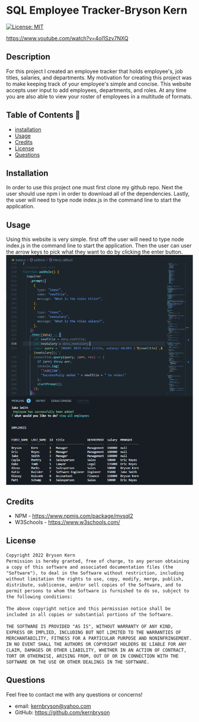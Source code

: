 # SQL Employee Tracker-Bryson Kern

[![License: MIT](https://img.shields.io/badge/License-MIT-yellow.svg)](https://opensource.org/licenses/MIT)

https://www.youtube.com/watch?v=4ol1Szv7NXQ

## Description

For this project I created an employee tracker that holds employee's, job titles, salaries, and departments. My motivation for creating this project was to make keeping track of your employee's simple and concise. This website accepts user input to add employees, departments, and roles. At any time you are also able to view your roster of employees in a multitude of formats.

## Table of Contents 🧙

- [installation](#installation)
- [Usage](#usage)
- [Credits](#credits)
- [License](#license)
- [Questions](#Questions)

## Installation

In order to use this project one must first clone my github repo. Next the user should use npm i in order to download all of the dependencies. Lastly, the user will need to type node index.js in the command line to start the application.

## Usage

Using this website is very simple. first off the user will need to type node index.js in the command line to start the application. Then the user can user the arrow keys to pick what they want to do by clicking the enter button.
![code](/images/example.png)

## Credits

- NPM - https://www.npmjs.com/package/mysql2
- W3Schools - https://www.w3schools.com/

## License

    Copyright 2022 Bryson Kern
    Permission is hereby granted, free of charge, to any person obtaining a copy of this software and associated documentation files (the "Software"), to deal in the Software without restriction, including without limitation the rights to use, copy, modify, merge, publish, distribute, sublicense, and/or sell copies of the Software, and to permit persons to whom the Software is furnished to do so, subject to the following conditions:

    The above copyright notice and this permission notice shall be included in all copies or substantial portions of the Software.

    THE SOFTWARE IS PROVIDED "AS IS", WITHOUT WARRANTY OF ANY KIND, EXPRESS OR IMPLIED, INCLUDING BUT NOT LIMITED TO THE WARRANTIES OF MERCHANTABILITY, FITNESS FOR A PARTICULAR PURPOSE AND NONINFRINGEMENT. IN NO EVENT SHALL THE AUTHORS OR COPYRIGHT HOLDERS BE LIABLE FOR ANY CLAIM, DAMAGES OR OTHER LIABILITY, WHETHER IN AN ACTION OF CONTRACT, TORT OR OTHERWISE, ARISING FROM, OUT OF OR IN CONNECTION WITH THE SOFTWARE OR THE USE OR OTHER DEALINGS IN THE SOFTWARE.

## Questions

Feel free to contact me with any questions or concerns!

- email: kernbryson@yahoo.com
- GitHub: https://github.com/kernbryson
